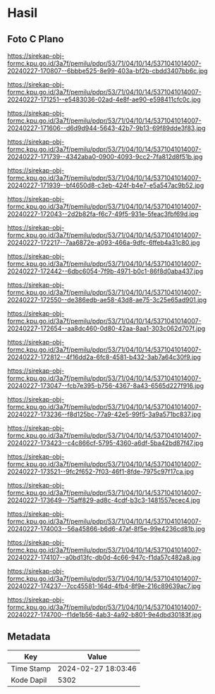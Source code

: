 # Hasil

## Foto C Plano

https://sirekap-obj-formc.kpu.go.id/3a7f/pemilu/pdpr/53/71/04/10/14/5371041014007-20240227-170807--6bbbe525-8e99-403a-bf2b-cbdd3407bb6c.jpg

https://sirekap-obj-formc.kpu.go.id/3a7f/pemilu/pdpr/53/71/04/10/14/5371041014007-20240227-171251--e5483036-02ad-4e8f-ae90-e598411cfc0c.jpg

https://sirekap-obj-formc.kpu.go.id/3a7f/pemilu/pdpr/53/71/04/10/14/5371041014007-20240227-171606--d6d9d944-5643-42b7-9b13-69f89dde3f83.jpg

https://sirekap-obj-formc.kpu.go.id/3a7f/pemilu/pdpr/53/71/04/10/14/5371041014007-20240227-171739--4342aba0-0900-4093-9cc2-7fa812d8f51b.jpg

https://sirekap-obj-formc.kpu.go.id/3a7f/pemilu/pdpr/53/71/04/10/14/5371041014007-20240227-171939--bf4650d8-c3eb-424f-b4e7-e5a547ac9b52.jpg

https://sirekap-obj-formc.kpu.go.id/3a7f/pemilu/pdpr/53/71/04/10/14/5371041014007-20240227-172043--2d2b82fa-f6c7-49f5-931e-5feac3fbf69d.jpg

https://sirekap-obj-formc.kpu.go.id/3a7f/pemilu/pdpr/53/71/04/10/14/5371041014007-20240227-172217--7aa6872e-a093-466a-9dfc-6ffeb4a31c80.jpg

https://sirekap-obj-formc.kpu.go.id/3a7f/pemilu/pdpr/53/71/04/10/14/5371041014007-20240227-172442--6dbc6054-7f9b-4971-b0c1-86f8d0aba437.jpg

https://sirekap-obj-formc.kpu.go.id/3a7f/pemilu/pdpr/53/71/04/10/14/5371041014007-20240227-172550--de386edb-ae58-43d8-ae75-3c25e65ad901.jpg

https://sirekap-obj-formc.kpu.go.id/3a7f/pemilu/pdpr/53/71/04/10/14/5371041014007-20240227-172654--aa8dc460-0d80-42aa-8aa1-303c062d707f.jpg

https://sirekap-obj-formc.kpu.go.id/3a7f/pemilu/pdpr/53/71/04/10/14/5371041014007-20240227-172812--4f16dd2a-6fc8-4581-b432-3ab7a64c30f9.jpg

https://sirekap-obj-formc.kpu.go.id/3a7f/pemilu/pdpr/53/71/04/10/14/5371041014007-20240227-173047--fcb7e395-b756-4367-8a43-6565d227f916.jpg

https://sirekap-obj-formc.kpu.go.id/3a7f/pemilu/pdpr/53/71/04/10/14/5371041014007-20240227-173236--f8d125bc-77a9-42e5-99f5-3a9a571bc837.jpg

https://sirekap-obj-formc.kpu.go.id/3a7f/pemilu/pdpr/53/71/04/10/14/5371041014007-20240227-173423--c4c866cf-5795-4360-a6df-5ba42bd87f47.jpg

https://sirekap-obj-formc.kpu.go.id/3a7f/pemilu/pdpr/53/71/04/10/14/5371041014007-20240227-173521--9fc2f652-7f03-46f1-8fde-7975c97f17ca.jpg

https://sirekap-obj-formc.kpu.go.id/3a7f/pemilu/pdpr/53/71/04/10/14/5371041014007-20240227-173649--75aff829-ad8c-4cdf-b3c3-1481557ecec4.jpg

https://sirekap-obj-formc.kpu.go.id/3a7f/pemilu/pdpr/53/71/04/10/14/5371041014007-20240227-174003--56a45866-b6d6-47af-8f5e-99e4236cd81b.jpg

https://sirekap-obj-formc.kpu.go.id/3a7f/pemilu/pdpr/53/71/04/10/14/5371041014007-20240227-174107--a0bd13fc-db0d-4c66-947c-f1da57c482a8.jpg

https://sirekap-obj-formc.kpu.go.id/3a7f/pemilu/pdpr/53/71/04/10/14/5371041014007-20240227-174237--7cc45581-164d-4fb4-8f9e-216c89639ac7.jpg

https://sirekap-obj-formc.kpu.go.id/3a7f/pemilu/pdpr/53/71/04/10/14/5371041014007-20240227-174700--f1de1b56-4ab3-4a92-b801-9e4dbd30183f.jpg


## Metadata

| Key        | Value               |
| ---------- | ------------------- |
| Time Stamp | 2024-02-27 18:03:46 |
| Kode Dapil | 5302                |



